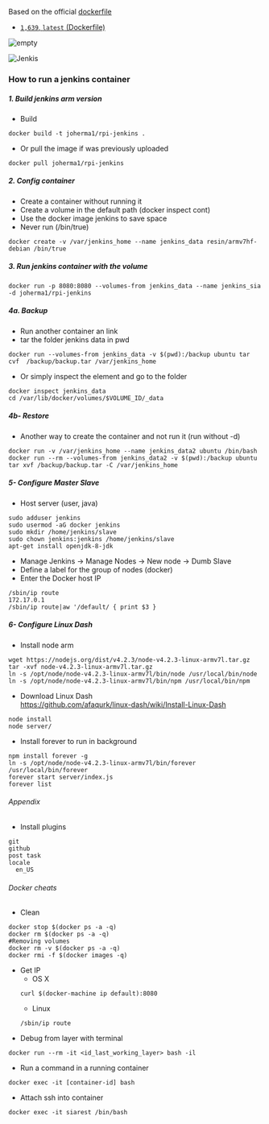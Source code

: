 Based on the official [dockerfile](https://github.com/joherma1/sia-ci/blob/master/jenkins/Dockerfile)
* [`1,639`, `latest` (Dockerfile)](https://github.com/joherma1/sia-ci/blob/master/jenkins/Dockerfile)

![empty](http://cdn.shopify.com/s/files/1/0279/1227/t/5/assets/highsnobiety-logo-badge-white.svg?75070636155751373 "empty")

![Jenkis](http://jenkins-ci.org/sites/default/files/jenkins_logo.png "Jenkins")

### How to run a jenkins container

##### 1. Build jenkins arm version
  * Build  
  ```
  docker build -t joherma1/rpi-jenkins .
  ```
  * Or pull the image if was previously uploaded
  ```
  docker pull joherma1/rpi-jenkins
  ```

##### 2. Config container
  * Create a container without running it
  * Create a volume in the default path (docker inspect cont)
  * Use the docker image jenkins to save space
  * Never run (/bin/true)
  ```
  docker create -v /var/jenkins_home --name jenkins_data resin/armv7hf-debian /bin/true
  ```


##### 3. Run jenkins container with the volume
```
docker run -p 8080:8080 --volumes-from jenkins_data --name jenkins_sia -d joherma1/rpi-jenkins
```


##### 4a. Backup
  * Run another container an link
  * tar the folder jenkins data in pwd  
  ```
  docker run --volumes-from jenkins_data -v $(pwd):/backup ubuntu tar cvf  /backup/backup.tar /var/jenkins_home
  ```
  * Or simply inspect the element and go to the folder
  ```
  docker inspect jenkins_data
  cd /var/lib/docker/volumes/$VOLUME_ID/_data
  ```

##### 4b- Restore
  * Another way to create the container and not run it (run without -d)
  ```
  docker run -v /var/jenkins_home --name jenkins_data2 ubuntu /bin/bash
  docker run --rm --volumes-from jenkins_data2 -v $(pwd):/backup ubuntu tar xvf /backup/backup.tar -C /var/jenkins_home
  ```

##### 5- Configure Master Slave
  * Host server (user, java)
  ```
  sudo adduser jenkins
  sudo usermod -aG docker jenkins
  sudo mkdir /home/jenkins/slave
  sudo chown jenkins:jenkins /home/jenkins/slave
  apt-get install openjdk-8-jdk
  ```
  * Manage Jenkins -> Manage Nodes -> New node -> Dumb Slave
  * Define a label for the group of nodes (docker)
  * Enter the Docker host IP
  ```
  /sbin/ip route
  172.17.0.1
  /sbin/ip route|aw '/default/ { print $3 }
  ```

##### 6- Configure Linux Dash
  * Install node arm
  ```
  wget https://nodejs.org/dist/v4.2.3/node-v4.2.3-linux-armv7l.tar.gz
  tar -xvf node-v4.2.3-linux-armv7l.tar.gz
  ln -s /opt/node/node-v4.2.3-linux-armv7l/bin/node /usr/local/bin/node
  ln -s /opt/node/node-v4.2.3-linux-armv7l/bin/npm /usr/local/bin/npm
  ```
  * Download Linux Dash  
  https://github.com/afaqurk/linux-dash/wiki/Install-Linux-Dash
  ```
  node install
  node server/
  ```
  * Install forever to run in background
  ```
  npm install forever -g
  ln -s /opt/node/node-v4.2.3-linux-armv7l/bin/forever /usr/local/bin/forever
  forever start server/index.js
  forever list
  ```


###### Appendix
  * Install plugins
  ```
  git
  github
  post task
  locale
    en_US
  ```
		

###### Docker cheats
  * Clean
  ```
  docker stop $(docker ps -a -q)
  docker rm $(docker ps -a -q)
  #Removing volumes
  docker rm -v $(docker ps -a -q)
  docker rmi -f $(docker images -q)
  ```
  * Get IP
    * OS X
    ```
    curl $(docker-machine ip default):8080
    ```
    * Linux
    ```
    /sbin/ip route
    ```
  * Debug from layer with terminal
  ```
  docker run --rm -it <id_last_working_layer> bash -il
  ```
  * Run a command in a running container
  ```
  docker exec -it [container-id] bash
  ```
  * Attach ssh into container
  ```
  docker exec -it siarest /bin/bash
  ```